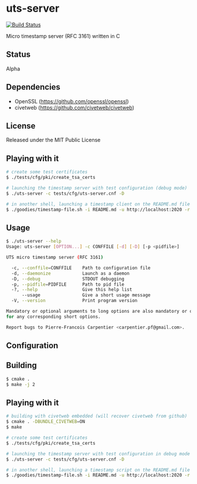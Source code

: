 # uts-server

[![Build Status](https://travis-ci.org/kakwa/uts-server.svg?branch=master)](https://travis-ci.org/kakwa/uts-server)

Micro timestamp server (RFC 3161) written in C

## Status

Alpha

## Dependencies

* OpenSSL (https://github.com/openssl/openssl)
* civetweb (https://github.com/civetweb/civetweb)

## License

Released under the MIT Public License

## Playing with it


```bash
# create some test certificates
$ ./tests/cfg/pki/create_tsa_certs

# launching the timestamp server with test configuration (debug mode)
$ ./uts-server -c tests/cfg/uts-server.cnf -D

# in another shell, launching a timestamp client on the README.md file
$ ./goodies/timestamp-file.sh -i README.md -u http://localhost:2020 -r -O "-cert";
```

## Usage

```bash
$ ./uts-server --help
Usage: uts-server [OPTION...] -c CONFFILE [-d] [-D] [-p <pidfile>]

UTS micro timestamp server (RFC 3161)

  -c, --conffile=CONFFILE    Path to configuration file
  -d, --daemonize            Launch as a daemon
  -D, --debug                STDOUT debugging
  -p, --pidfile=PIDFILE      Path to pid file
  -?, --help                 Give this help list
      --usage                Give a short usage message
  -V, --version              Print program version

Mandatory or optional arguments to long options are also mandatory or optional
for any corresponding short options.

Report bugs to Pierre-Francois Carpentier <carpentier.pf@gmail.com>.
```

## Configuration

## Building

```bash
$ cmake .
$ make -j 2
```

## Playing with it

```bash
# building with civetweb embedded (will recover civetweb from github)
$ cmake . -DBUNDLE_CIVETWEB=ON
$ make

# create some test certificates
$ ./tests/cfg/pki/create_tsa_certs

# launching the timestamp server with test configuration in debug mode
$ ./uts-server -c tests/cfg/uts-server.cnf -D

# in another shell, launching a timestamp script on the README.md file
$ ./goodies/timestamp-file.sh -i README.md -u http://localhost:2020 -r -O "-cert";
```


